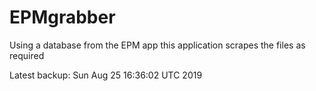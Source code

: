 # EPMgrabber
Using a database from the EPM app this application scrapes the files as required


Latest backup: Sun Aug 25 16:36:02 UTC 2019
